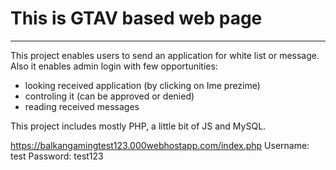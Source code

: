 
# This is GTAV based web page

---

This project enables users to send an application for white list or message.
Also it enables admin login with few opportunities:

- looking received application (by clicking on Ime prezime)
- controling it (can be approved or denied)
- reading received messages

This project includes mostly PHP, a little bit of JS and MySQL.

https://balkangamingtest123.000webhostapp.com/index.php
Username: test
Password: test123



